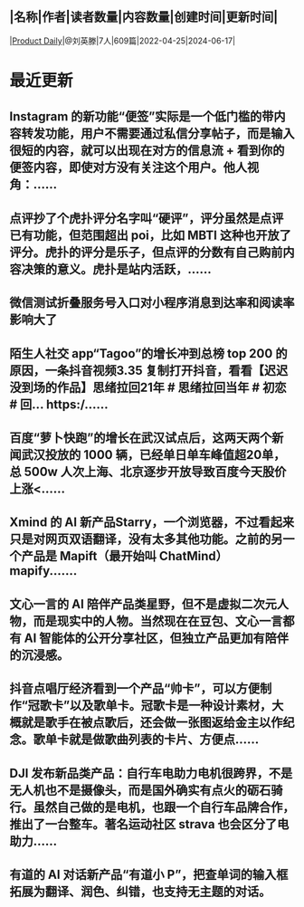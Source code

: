 |名称|作者|读者数量|内容数量|创建时间|更新时间|
---
|[Product Daily](https://xiaobot.net/p/productdaily?refer=0b133df9-27dc-423b-8101-639049001c13)|@刘英滕|7人|609篇|2022-04-25|2024-06-17|

# 最近更新
## Instagram 的新功能“便签”实际是一个低门槛的带内容转发功能，用户不需要通过私信分享帖子，而是输入很短的内容，就可以出现在对方的信息流 + 看到你的便签内容，即使对方没有关注这个用户。他人视角：......
## 点评抄了个虎扑评分名字叫“硬评”，评分虽然是点评已有功能，但范围超出 poi，比如 MBTI 这种也开放了评分。虎扑的评分是乐子，但点评的分数有自己购前内容决策的意义。虎扑是站内活跃，......
## 微信测试折叠服务号入口对小程序消息到达率和阅读率影响大了
## 陌生人社交 app“Tagoo”的增长冲到总榜 top 200 的原因，一条抖音视频3.35 复制打开抖音，看看【迟迟没到场的作品】思绪拉回21年 # 思绪拉回当年 # 初恋 # 回... https:/......
## 百度“萝卜快跑”的增长在武汉试点后，这两天两个新闻武汉投放的 1000 辆，已经单日单车峰值超20单，总 500w 人次上海、北京逐步开放导致百度今天股价上涨<......
## Xmind 的 AI 新产品Starry，一个浏览器，不过看起来只是对网页双语翻译，没有太多其他功能。之前的另一个产品是 Mapift（最开始叫 ChatMind）mapify.......
## 文心一言的 AI 陪伴产品类星野，但不是虚拟二次元人物，而是现实中的人物。当然现在在豆包、文心一言都有 AI 智能体的公开分享社区，但独立产品更加有陪伴的沉浸感。
## 抖音点唱厅经济看到一个产品“帅卡”，可以方便制作“冠歌卡”以及歌单卡。冠歌卡是一种设计素材，大概就是歌手在被点歌后，还会做一张图返给金主以作纪念。歌单卡就是做歌曲列表的卡片、方便点......
## DJI 发布新品类产品：自行车电助力电机很跨界，不是无人机也不是摄像头，而是国外确实有点火的砺石骑行。虽然自己做的是电机，也跟一个自行车品牌合作，推出了一台整车。著名运动社区 strava 也会区分了电助力......
## 有道的 AI 对话新产品“有道小 P”，把查单词的输入框拓展为翻译、润色、纠错，也支持无主题的对话。

